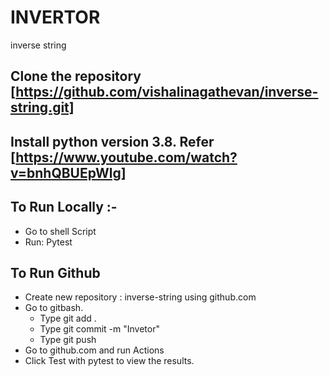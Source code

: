 # INVERTOR 
inverse string
## Clone the repository [https://github.com/vishalinagathevan/inverse-string.git]
## Install python version 3.8. Refer [https://www.youtube.com/watch?v=bnhQBUEpWlg]

## To Run Locally :-
* Go to shell Script
* Run: Pytest

   
## To Run Github 
* Create new repository : inverse-string using github.com
* Go to gitbash.
  - Type git add .
  - Type git commit -m "Invetor" 
  - Type git push
* Go to github.com and run Actions
* Click  Test with pytest to view the results.
